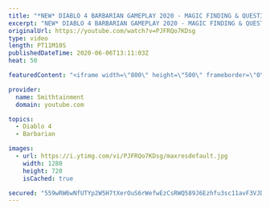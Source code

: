 ```yaml
---
title: "*NEW* DIABLO 4 BARBARIAN GAMEPLAY 2020 - MAGIC FINDING & QUESTING"
excerpt: "NEW* DIABLO 4 BARBARIAN GAMEPLAY 2020 - MAGIC FINDING & QUESTING A brutal, physical warrior, the Barbarian roams around the battlefield ..."
originalUrl: https://youtube.com/watch?v=PJFRQo7KDsg
type: video
length: PT11M10S
publishedDateTime: 2020-06-06T13:11:03Z
heat: 50

featuredContent: "<iframe width=\"800\" height=\"500\" frameborder=\"0\" src=\"https://www.youtube.com/embed/PJFRQo7KDsg\" allow=\"accelerometer; autoplay; encrypted-media; gyroscope; picture-in-picture\" allowfullscreen></iframe>"

provider:
  name: Smithtainment
  domain: youtube.com

topics:
  - Diablo 4
  - Barbarian

images:
  - url: https://i.ytimg.com/vi/PJFRQo7KDsg/maxresdefault.jpg
    width: 1280
    height: 720
    isCached: true

secured: "559wRW6wNfUTYp2W5H7tXerOuS6rWefwEzCsRWQ589J6Ezhfu3sc11avF3VJDfkRGqT8QFF9a0MAAy40MgVXAV2UasCAEipFWOKRrfdXJ4PyBifF5wp+eqA+YJmNF/V/HhXo73VU8Hkym3bgC826bQH9hcuonPWEpzj+qAm4n7UpxyVHzCnkQEhgYyuzFyrkAiQw/2ReW9eADc1N3lbuOXMcUraK1IgGFOZAhPHBMDDxl4opAt/5BmOMyAwVE18KeiIiShs0W6RANg7qv1uYUMi/wamB/a6X+cO5vcQZEwCvYrgEY2j9MJScslPr9SHrgPWNKKck3c4wW7iq1Hed51UIkim4NvqQEgYQY4T1At0Z9KBweLBQbQkkf0QqLzOvGVUDmkseV5H49tJ1g0ezi4GG0YJTbAHS/R00t0AE2+o=;ZHW4hsHu/gUbIYXEVqCS4Q=="
---
```


